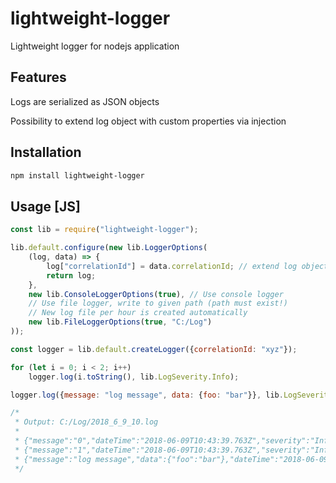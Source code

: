 # lightweight-logger
Lightweight logger for nodejs application

## Features
Logs are serialized as JSON objects

Possibility to extend log object with custom properties via injection

## Installation
```sh
npm install lightweight-logger
```

## Usage [JS]
```js
const lib = require("lightweight-logger");

lib.default.configure(new lib.LoggerOptions(
    (log, data) => { 
        log["correlationId"] = data.correlationId; // extend log object with given field
        return log; 
    },
    new lib.ConsoleLoggerOptions(true), // Use console logger
    // Use file logger, write to given path (path must exist!)
    // New log file per hour is created automatically
    new lib.FileLoggerOptions(true, "C:/Log") 
));

const logger = lib.default.createLogger({correlationId: "xyz"});

for (let i = 0; i < 2; i++)
    logger.log(i.toString(), lib.LogSeverity.Info);

logger.log({message: "log message", data: {foo: "bar"}}, lib.LogSeverity.Error);

/*
 * Output: C:/Log/2018_6_9_10.log
 * 
 * {"message":"0","dateTime":"2018-06-09T10:43:39.763Z","severity":"Info","correlationId":"xyz"}
 * {"message":"1","dateTime":"2018-06-09T10:43:39.763Z","severity":"Info","correlationId":"xyz"}
 * {"message":"log message","data":{"foo":"bar"},"dateTime":"2018-06-09T10:43:39.763Z","severity":"Error","correlationId":"xyz"}
 */
```